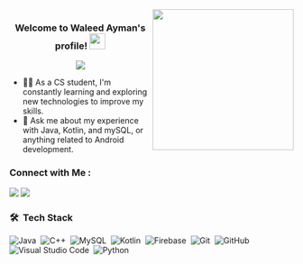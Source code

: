 
<img width="250" align="right" src="https://c.tenor.com/_DOBjnGspYAAAAAM/code-coding.gif">

<h3 align="center">
  Welcome to Waleed Ayman's profile!
  <img src="https://media.giphy.com/media/hvRJCLFzcasrR4ia7z/giphy.gif" width="28">
</h3>

<!-- Typing SVG by DenverCoder1 - https://github.com/DenverCoder1/readme-typing-svg -->
<p align="center">
  <a href="https://github.com/DenverCoder1/readme-typing-svg"><img src="https://readme-typing-svg.herokuapp.com/?lines=Android%20Developer;Always%20learning%20new%20things&font=Fira%20Code&center=true&width=440&height=45&color=f75c7e&vCenter=true&size=22"></a>
</p> 

- 👨‍💻 As a CS student, I'm constantly learning and exploring new technologies to improve my skills.
- 💬 Ask me about my experience with Java, Kotlin, and mySQL, or anything related to Android development.


### Connect with Me :

<a href="https://www.linkedin.com/in/waleed-ayman-35a9aa1b6" target="_blank"><img src="https://img.shields.io/badge/-Waleed Ayman-0077B5?style=for-the-badge&logo=Linkedin&logoColor=white"/></a>
<a href="https://https://t.me/waleedAsalem" target="_blank"><img src="https://img.shields.io/badge/-Waleed Ayman-0077B5?style=for-the-badge&logo=Telegram&logoColor=white"/></a>

### 🛠 &nbsp;Tech Stack
![Java](https://img.shields.io/badge/Java-%23ED8B00.svg?logo=openjdk&logoColor=white)&nbsp;
![C++](https://img.shields.io/badge/C++-%2300599C.svg?logo=c%2B%2B&logoColor=white)&nbsp;
![MySQL](https://img.shields.io/badge/MySQL-4479A1?logo=mysql&logoColor=fff)&nbsp;
![Kotlin](https://img.shields.io/badge/Kotlin-%237F52FF.svg?logo=kotlin&logoColor=white)&nbsp;
![Firebase](https://img.shields.io/badge/Firebase-039BE5?logo=Firebase&logoColor=white)&nbsp;
![Git](https://img.shields.io/badge/-Git-05122A?style=flat&logo=git)&nbsp;
![GitHub](https://img.shields.io/badge/-GitHub-05122A?style=flat&logo=github)&nbsp;
![Visual Studio Code](https://img.shields.io/badge/-Visual%20Studio%20Code-05122A?style=flat&logo=visual-studio-code&logoColor=007ACC)&nbsp;
![Python](https://img.shields.io/badge/-Python%20-05122A?style=flat&logo=python)&nbsp;





